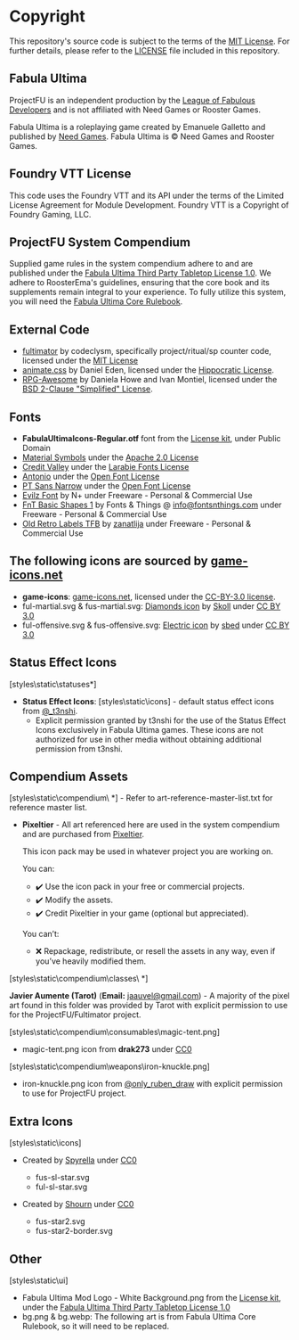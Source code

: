 # Copyright

This repository's source code is subject to the terms of the [MIT License](https://github.com/League-of-Fabulous-Developers/FoundryVTT-Fabula-Ultima/blob/main/LICENSE.md). For further details, please refer to the [LICENSE](https://github.com/League-of-Fabulous-Developers/FoundryVTT-Fabula-Ultima/blob/main/LICENSE.md) file included in this repository.

## Fabula Ultima

ProjectFU is an independent production by the [League of Fabulous Developers](https://github.com/League-of-Fabulous-Developers) and is not affiliated with Need Games or Rooster Games.

Fabula Ultima is a roleplaying game created by Emanuele Galletto and published by [Need Games](https://www.needgames.it/). Fabula Ultima is © Need Games and Rooster Games.

## Foundry VTT License

This code uses the Foundry VTT and its API under the terms of the Limited License Agreement for Module Development. Foundry VTT is a Copyright of Foundry Gaming, LLC.

## ProjectFU System Compendium

Supplied game rules in the system compendium adhere to and are published under the [Fabula Ultima Third Party Tabletop License 1.0](https://need.games/wp-content/uploads/2024/06/Fabula-Ultima-Third-Party-Tabletop-License-1.0.pdf). We adhere to RoosterEma's guidelines, ensuring that the core book and its supplements remain integral to your experience. To fully utilize this system, you will need the [Fabula Ultima Core Rulebook](https://www.needgames.it/fabula-ultima-en/).

## External Code

- [fultimator](https://github.com/codeclysm/fultimator) by codeclysm, specifically project/ritual/sp counter code, licensed under the [MIT License](https://github.com/codeclysm/fultimator/blob/main/LICENSE.md)
- [animate.css](https://animate.style/) by Daniel Eden, licensed under the [Hippocratic License](https://github.com/animate-css/animate.css/blob/main/LICENSE-HIPPOCRATIC).
- [RPG-Awesome](https://nagoshiashumari.github.io/Rpg-Awesome/) by Daniela Howe and Ivan Montiel, licensed under the [BSD 2-Clause "Simplified" License](https://github.com/NagoshiAshumari/Rpg-Awesome/blob/master/LICENSE).

## Fonts

- **FabulaUltimaIcons-Regular.otf** font from the [License kit](https://need.games/wp-content/uploads/2024/06/Fabula-Ultima-Third-Party-Tabletop-License-Kit.zip), under Public Domain
- [Material Symbols](https://developers.google.com/fonts/) under the [Apache 2.0 License](https://www.apache.org/licenses/LICENSE-2.0)
- [Credit Valley](https://www.fontsquirrel.com/fonts/credit-valley) under the [Larabie Fonts License](https://www.fontsquirrel.com/license/Credit-Valley)
- [Antonio](https://fonts.google.com/specimen/Antonio) under the [Open Font License](https://openfontlicense.org/)
- [PT Sans Narrow](https://fonts.google.com/specimen/PT+Sans+Narrow) under the [Open Font License](https://openfontlicense.org/)
- [Evilz Font](https://www.fontspace.com/evilz-font-f4530) by N+ under Freeware - Personal & Commercial Use
- [FnT Basic Shapes 1](https://www.fonts4free.net/fnt-basic-shapes-1-font.html) by Fonts & Things @ <info@fontsnthings.com> under Freeware - Personal & Commercial Use
- [Old Retro Labels TFB](https://www.dafont.com/old-retro-labels-tfb.font) by [zanatlija](https://www.dafont.com/kaiser-zhar-khan.d2400) under Freeware - Personal & Commercial Use

## The following icons are sourced by [game-icons.net](https://game-icons.net)

- **game-icons**: [game-icons.net](https://game-icons.net), licensed under the [CC-BY-3.0 license](https://creativecommons.org/licenses/by/3.0/).
- ful-martial.svg & fus-martial.svg: [Diamonds icon](https://game-icons.net/1x1/skoll/diamonds.html '‌') by [Skoll](https://game-icons.net/ '‌') under [CC BY 3.0](http://creativecommons.org/licenses/by/3.0/ '‌')
- ful-offensive.svg & fus-offensive.svg: [Electric icon](https://game-icons.net/1x1/sbed/electric.html '‌') by [sbed](http://opengameart.org/content/95-game-icons '‌') under [CC BY 3.0](http://creativecommons.org/licenses/by/3.0/ '‌')

## Status Effect Icons

[styles\static\statuses*]

- **Status Effect Icons**: [styles\static\icons] - default status effect icons from [@\_t3nshi](https://twitter.com/_t3nshi).
  - Explicit permission granted by t3nshi for the use of the Status Effect Icons exclusively in Fabula Ultima games. These icons are not authorized for use in other media without obtaining additional permission from t3nshi.

## Compendium Assets

[styles\static\compendium\  *]  - Refer to art-reference-master-list.txt for reference master list.

- **Pixeltier** - All art referenced here are used in the system compendium and are purchased from [Pixeltier](https://itch.io/s/39748/pixeltiers-complete-asset-bundle).

  This icon pack may be used in whatever project you are working on.

  You can:

  - ✔️ Use the icon pack in your free or commercial projects.
  - ✔️ Modify the assets.
  - ✔️ Credit Pixeltier in your game (optional but appreciated).

  You can’t:

  - ❌ Repackage, redistribute, or resell the assets in any way, even if you’ve heavily modified them.

[styles\static\compendium\classes\ *]

**Javier Aumente (Tarot)** (**Email:** <jaauvel@gmail.com>) - A majority of the pixel art found in this folder was provided by Tarot with explicit permission to use for the ProjectFU/Fultimator project.

[styles\static\compendium\consumables\magic-tent.png]

- magic-tent.png icon from **drak273** under [CC0](https://creativecommons.org/public-domain/cc0/ '‌')

[styles\static\compendium\weapons\iron-knuckle.png]

- iron-knuckle.png icon from [@only_ruben_draw](https://x.com/Only_Ruben_Draw) with explicit permission to use for ProjectFU project.

## Extra Icons

[styles\static\icons]

- Created by [Spyrella](https://github.com/spyrella '‌') under [CC0](https://creativecommons.org/public-domain/cc0/ '‌')
  - fus-sl-star.svg
  - ful-sl-star.svg

- Created by [Shourn](https://github.com/Shourn '‌') under [CC0](https://creativecommons.org/public-domain/cc0/)
  - fus-star2.svg
  - fus-star2-border.svg

## Other

[styles\static\ui]

- Fabula Ultima Mod Logo - White Background.png from the [License kit](https://need.games/wp-content/uploads/2024/06/Fabula-Ultima-Third-Party-Tabletop-License-Kit.zip), under the [Fabula Ultima Third Party Tabletop License 1.0](https://need.games/wp-content/uploads/2024/06/Fabula-Ultima-Third-Party-Tabletop-License-1.0.pdf)
- bg.png & bg.webp: The following art is from Fabula Ultima Core Rulebook, so it will need to be replaced.
